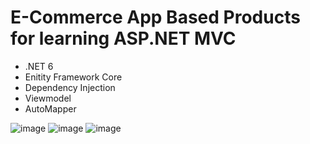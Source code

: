 # E-Commerce App Based Products for learning ASP.NET MVC

- .NET 6
- Enitity Framework Core
- Dependency Injection
- Viewmodel
- AutoMapper

![image](https://github.com/durmazoguzhan/ProductMVC/assets/81313884/e22506de-4ceb-4cca-b27c-b923ded111df)
![image](https://github.com/durmazoguzhan/ProductMVC/assets/81313884/7a230a8c-d097-4012-8736-fd5a8cee06f1)
![image](https://github.com/durmazoguzhan/ProductMVC/assets/81313884/bb1ee728-3d71-4b6d-b567-5edb1152b9e9)
